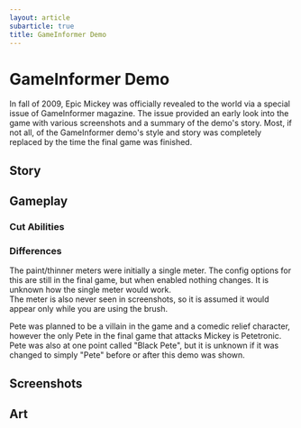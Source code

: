 ```yaml
---
layout: article
subarticle: true
title: GameInformer Demo
---
```


# GameInformer Demo

In fall of 2009, Epic Mickey was officially revealed to the world via a special issue of GameInformer magazine. The issue provided an early look into the game with various screenshots and a summary of the demo's story. Most, if not all, of the GameInformer demo's style and story was completely replaced by the time the final game was finished.

## Story

## Gameplay

### Cut Abilities

### Differences 

The paint/thinner meters were initially a single meter. The config options for this are still in the final game, but when enabled nothing changes. It is unknown how the single meter would work.  
The meter is also never seen in screenshots, so it is assumed it would appear only while you are using the brush.

Pete was planned to be a villain in the game and a comedic relief character, however the only Pete in the final game that attacks Mickey is Petetronic. Pete was also at one point called "Black Pete", but it is unknown if it was changed to simply "Pete" before or after this demo was shown.

## Screenshots

## Art
